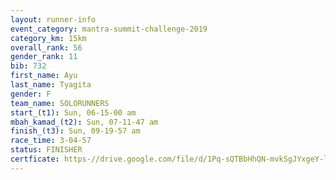 ```yaml
---
layout: runner-info 
event_category: mantra-summit-challenge-2019 
category_km: 15km 
overall_rank: 56
gender_rank: 11
bib: 732
first_name: Ayu
last_name: Tyagita
gender: F
team_name: SOLORUNNERS
start_(t1): Sun, 06-15-00 am
mbah_kamad_(t2): Sun, 07-11-47 am
finish_(t3): Sun, 09-19-57 am
race_time: 3-04-57
status: FINISHER
certficate: https-//drive.google.com/file/d/1Pq-sQTBbHhQN-mvkSgJYxgeY-lM3tp4s/view?usp=sharing
---
```

